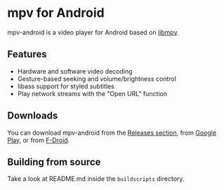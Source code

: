 # mpv for Android

mpv-android is a video player for Android based on [libmpv](https://github.com/mpv-player/mpv).

## Features

* Hardware and software video decoding
* Gesture-based seeking and volume/brightness control
* libass support for styled subtitles
* Play network streams with the "Open URL" function

## Downloads

You can download mpv-android from the [Releases section](https://github.com/mpv-android/mpv-android/releases), from [Google Play](https://play.google.com/store/apps/details?id=is.xyz.mpv), or from [F-Droid](https://apt.izzysoft.de/fdroid/index/apk/is.xyz.mpv).

## Building from source

Take a look at README.md inside the `buildscripts` directory.
